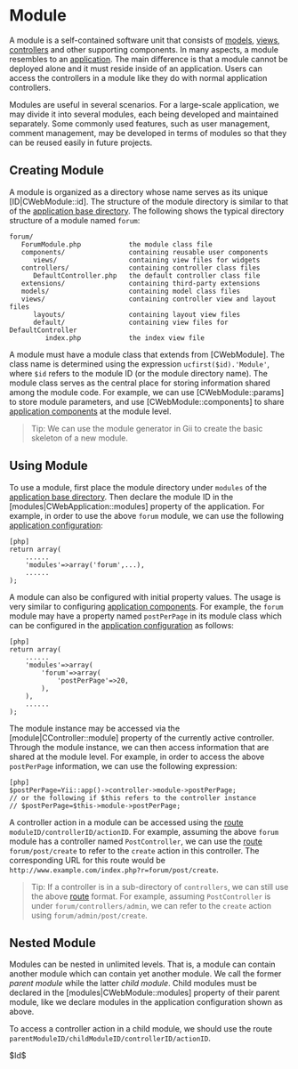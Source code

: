 Module
======

A module is a self-contained software unit that consists of [models](/doc/guide/basics.model), [views](/doc/guide/basics.view), [controllers](/doc/guide/basics.controller) and other supporting components. In many aspects, a module resembles to an [application](/doc/guide/basics.application). The main difference is that a module cannot be deployed alone and it must reside inside of an application. Users can access the controllers in a module like they do with normal application controllers.

Modules are useful in several scenarios. For a large-scale application, we may divide it into several modules, each being developed and maintained separately. Some commonly used features, such as user management, comment management, may be developed in terms of modules so that they can be reused easily in future projects.


Creating Module
---------------

A module is organized as a directory whose name serves as its unique [ID|CWebModule::id]. The structure of the module directory is similar to that of the [application base directory](/doc/guide/basics.application#application-base-directory). The following shows the typical directory structure of a module named `forum`:

~~~
forum/
   ForumModule.php            the module class file
   components/                containing reusable user components
      views/                  containing view files for widgets
   controllers/               containing controller class files
      DefaultController.php   the default controller class file
   extensions/                containing third-party extensions
   models/                    containing model class files
   views/                     containing controller view and layout files
      layouts/                containing layout view files
      default/                containing view files for DefaultController
         index.php            the index view file
~~~

A module must have a module class that extends from [CWebModule]. The class name is determined using the expression `ucfirst($id).'Module'`, where `$id` refers to the module ID (or the module directory name). The module class serves as the central place for storing information shared among the module code. For example, we can use [CWebModule::params] to store module parameters, and use [CWebModule::components] to share [application components](/doc/guide/basics.application#application-component) at the module level.

> Tip: We can use the module generator in Gii to create the basic skeleton of a new module.


Using Module
------------

To use a module, first place the module directory under `modules` of the [application base directory](/doc/guide/basics.application#application-base-directory). Then declare the module ID in the [modules|CWebApplication::modules] property of the application. For example, in order to use the above `forum` module, we can use the following [application configuration](/doc/guide/basics.application#application-configuration):

~~~
[php]
return array(
	......
	'modules'=>array('forum',...),
	......
);
~~~

A module can also be configured with initial property values. The usage is very similar to configuring [application components](/doc/guide/basics.application#application-component). For example, the `forum` module may have a property named `postPerPage` in its module class which can be configured in the [application configuration](/doc/guide/basics.application#application-configuration) as follows:

~~~
[php]
return array(
	......
	'modules'=>array(
	    'forum'=>array(
	        'postPerPage'=>20,
	    ),
	),
	......
);
~~~

The module instance may be accessed via the [module|CController::module] property of the currently active controller. Through the module instance, we can then access information that are shared at the module level. For example, in order to access the above `postPerPage` information, we can use the following expression:

~~~
[php]
$postPerPage=Yii::app()->controller->module->postPerPage;
// or the following if $this refers to the controller instance
// $postPerPage=$this->module->postPerPage;
~~~

A controller action in a module can be accessed using the [route](/doc/guide/basics.controller#route) `moduleID/controllerID/actionID`. For example, assuming the above `forum` module has a controller named `PostController`, we can use the [route](/doc/guide/basics.controller#route) `forum/post/create` to refer to the `create` action in this controller. The corresponding URL for this route would be `http://www.example.com/index.php?r=forum/post/create`.

> Tip: If a controller is in a sub-directory of `controllers`, we can still use the above [route](/doc/guide/basics.controller#route) format. For example, assuming `PostController` is under `forum/controllers/admin`, we can refer to the `create` action using `forum/admin/post/create`.


Nested Module
-------------

Modules can be nested in unlimited levels. That is, a module can contain another module which can contain yet another module. We call the former *parent module* while the latter *child module*. Child modules must be declared in the [modules|CWebModule::modules] property of their parent module, like we declare modules in the application configuration shown as above.

To access a controller action in a child module, we should use the route `parentModuleID/childModuleID/controllerID/actionID`.


<div class="revision">$Id$</div>